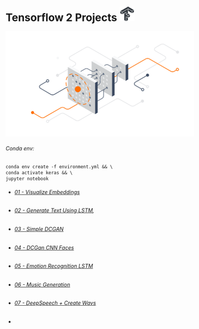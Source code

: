 Tensorflow 2 Projects ![](icon.png)
=====================
![](picture.svg)
###### Conda env:
```
conda env create -f environment.yml && \
conda activate keras && \
jupyter notebook
```

- ###### [01 - Visualize Embeddings]()
- ###### [02 - Generate Text Using LSTM](), 
- ###### [03 - Simple DCGAN]() 
- ###### [04 - DCGan CNN Faces]()
- ###### [05 - Emotion Recognition LSTM]()
- ###### [06 - Music Generation]()
- ###### [07 - DeepSpeech + Create Wavs]()
- ###### []()